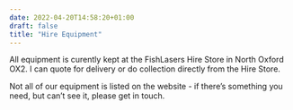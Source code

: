 ```yaml
---
date: 2022-04-20T14:58:20+01:00
draft: false
title: "Hire Equipment"
---
```

All equipment is curently kept at the FishLasers Hire Store in North Oxford OX2. I can quote for delivery or do collection directly from the Hire Store.

Not all of our equipment is listed on the website - if there’s something you need, but can’t see it, please get in touch. 